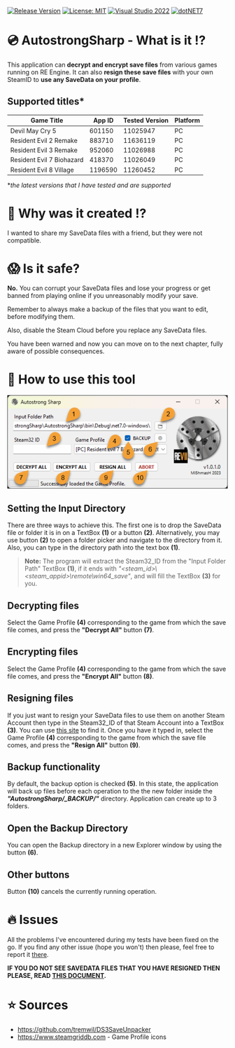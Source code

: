 [![Release Version](https://img.shields.io/github/v/tag/mi5hmash/AutostrongSharp?label=version)](https://github.com/mi5hmash/AutostrongSharp/releases/latest)
[![License: MIT](https://img.shields.io/badge/License-Unlicense-blueviolet.svg)](https://opensource.org/licenses/MIT)
[![Visual Studio 2022](https://img.shields.io/badge/VS%202022-blueviolet?logo=visualstudio&logoColor=white)](https://visualstudio.microsoft.com/)
[![dotNET7](https://img.shields.io/badge/.NET%207-blueviolet)](https://visualstudio.microsoft.com/)

# :cd: AutostrongSharp - What is it :interrobang:
This application can **decrypt and encrypt save files** from various games running on RE Engine. It can also **resign these save files** with your own SteamID to **use any SaveData on your profile**.

## Supported titles*
| Game Title                | App ID  | Tested Version | Platform |
|---------------------------|---------|----------------|----------|
| Devil May Cry 5           | 601150  | 11025947       | PC       |
| Resident Evil 2 Remake    | 883710  | 11636119       | PC       |
| Resident Evil 3 Remake    | 952060  | 11026988       | PC       |
| Resident Evil 7 Biohazard | 418370  | 11026049       | PC       |
| Resident Evil 8 Village   | 1196590 | 11260452       | PC       |

**the latest versions that I have tested and are supported*

# 🤯 Why was it created :interrobang:
I wanted to share my SaveData files with a friend, but they were not compatible.

# :scream: Is it safe?
**No.** You can corrupt your SaveData files and lose your progress or get banned from playing online if you unreasonably modify your save.

Remember to always make a backup of the files that you want to edit, before modifying them.

Also, disable the Steam Cloud before you replace any SaveData files.

You have been warned and now you can move on to the next chapter, fully aware of possible consequences.

# :scroll: How to use this tool

<img src="https://github.com/mi5hmash/AutostrongSharp/blob/main/.resources/images/MainWindow.png" alt="MainWindow"/>

## Setting the Input Directory
There are three ways to achieve this. The first one is to drop the SaveData file or folder it is in on a TextBox **(1)** or a button **(2)**. Alternatively, you may use button **(2)** to open a folder picker and navigate to the directory from it. Also, you can type in the directory path into the text box **(1)**.

> **Note:** The program will extract the Steam32_ID from the "Input Folder Path" TextBox **(1)**, if it ends with *"<steam_id>\\<steam_appid>\remote\win64_save"*, and will fill the TextBox **(3)** for you.

## Decrypting files
Select the Game Profile **(4)** corresponding to the game from which the save file comes, and press the **"Decrypt All"** button **(7)**.

## Encrypting files
Select the Game Profile **(4)** corresponding to the game from which the save file comes, and press the **"Encrypt All"** button **(8)**.

## Resigning files
If you just want to resign your SaveData files to use them on another Steam Account then type in the Steam32_ID of that Steam Account into a TextBox **(3)**. You can use [this site](https://www.steamidfinder.com) to find it. Once you have it typed in, select the Game Profile **(4)** corresponding to the game from which the save file comes, and press the **"Resign All"** button **(9)**.

## Backup functionality
By default, the backup option is checked **(5)**. In this state, the application will back up files before each operation to the the new folder inside the ***"AutostrongSharp/_BACKUP/"*** directory. Application can create up to 3 folders.

## Open the Backup Directory
You can open the Backup directory in a new Explorer window by using the button **(6)**.

## Other buttons
Button **(10)** cancels the currently running operation.

# :fire: Issues
All the problems I've encountered during my tests have been fixed on the go. If you find any other issue (hope you won't) then please, feel free to report it [there](https://github.com/mi5hmash/AutostrongSharp/issues).

**IF YOU DO NOT SEE SAVEDATA FILES THAT YOU HAVE RESIGNED THEN PLEASE, READ <a href="https://github.com/mi5hmash/AutostrongSharp/tree/main/.resources/Save%20Files" target="_blank">THIS DOCUMENT</a>.**

# :star: Sources
* https://github.com/tremwil/DS3SaveUnpacker
* https://www.steamgriddb.com - Game Profile icons